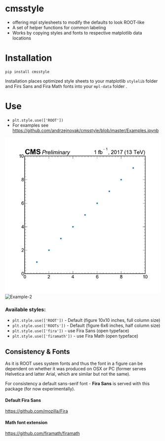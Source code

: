 # cmsstyle
- offering mpl stylesheets to modify the defaults to look ROOT-like
- A set of helper functions for common labeling
- Works by copying styles and fonts to respective matplotlib data locations

# Installation 
```
pip install cmsstyle
```
Installation places optimized style sheets to your matplotlib `stylelib` folder and Firs Sans and Fira Math fonts into your `mpl-data` folder .

# Use
- `plt.style.use(['ROOT'])`
- For examples see https://github.com/andrzejnovak/cmsstyle/blob/master/Examples.ipynb

![Example-1](Example1.png "Simple") ![Example-2](Examle2.png "title-2")

### Available styles:

- `plt.style.use(['ROOT'])` - Default (figure 10x10 inches, full column size)
- `plt.style.use(['ROOTs'])` - Default (figure 6x6 inches, half column size)
- `plt.style.use(['fira'])` - use Fira Sans (open typeface)
- `plt.style.use(['firamath'])` - use Fira Math (open typeface)

## Consistency \& Fonts
As it is ROOT uses system fonts and thus the font in a figure can be dependent on whether it was produced on OSX or PC (former serves Helvetica and latter Arial, which are similar but not the same).

For consistency a default sans-serif font - **Fira Sans** is served with this package (for now experimentally). 
#### Default Fira Sans
https://github.com/mozilla/Fira
#### Math font extension
https://github.com/firamath/firamath
